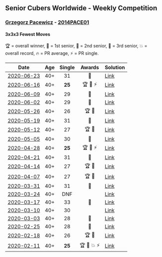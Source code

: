 ## Senior Cubers Worldwide - Weekly Competition
### [Grzegorz Pacewicz](../grzegorz_pacewicz.md) - [2014PACE01](https://www.worldcubeassociation.org/persons/2014PACE01?event=333fm)
#### 3x3x3 Fewest Moves

🏆 = overall winner, 🥇 = 1st senior, 🥈 = 2nd senior, 🥉 = 3rd senior, 💥 = overall record, 🔥 = PR average, ⚡ = PR single.

| Date | Age | Single | Awards | Solution |
| :--: | :--: | :--: | :--: | :-- |
| [<span style="white-space: nowrap">2020-06-23</span>](../../results/333fm/2020-06-23.md) | 40+ | 31 | 🥈 | [Link](https://www.facebook.com/events/284763775909443/permalink/285251059194048/) |
| [<span style="white-space: nowrap">2020-06-16</span>](../../results/333fm/2020-06-16.md) | 40+ | **25** | <span style="white-space: nowrap">🏆 🥇 ⚡</span> | [Link](https://www.facebook.com/events/753945178677521/permalink/756398248432214/) |
| [<span style="white-space: nowrap">2020-06-09</span>](../../results/333fm/2020-06-09.md) | 40+ | 29 | 🥇 | [Link](https://www.facebook.com/events/855783411578420/permalink/857203278103100/) |
| [<span style="white-space: nowrap">2020-06-02</span>](../../results/333fm/2020-06-02.md) | 40+ | 29 | 🥈 | [Link](https://www.facebook.com/events/3920457157996941/permalink/3929360207106636/) |
| [<span style="white-space: nowrap">2020-05-26</span>](../../results/333fm/2020-05-26.md) | 40+ | 26 | <span style="white-space: nowrap">🏆 🥇</span> | [Link](https://www.facebook.com/events/2622968941252005/permalink/2623152611233638/) |
| [<span style="white-space: nowrap">2020-05-19</span>](../../results/333fm/2020-05-19.md) | 40+ | 31 | 🥇 | [Link](https://www.facebook.com/events/568280284126471/permalink/570809837206849/) |
| [<span style="white-space: nowrap">2020-05-12</span>](../../results/333fm/2020-05-12.md) | 40+ | 27 | <span style="white-space: nowrap">🏆 🥇</span> | [Link](https://www.facebook.com/events/2563130363933815/permalink/2568078846772300/) |
| [<span style="white-space: nowrap">2020-05-05</span>](../../results/333fm/2020-05-05.md) | 40+ | 30 | 🥇 | [Link](https://www.facebook.com/events/271150663928664/permalink/274713473572383/) |
| [<span style="white-space: nowrap">2020-04-28</span>](../../results/333fm/2020-04-28.md) | 40+ | **25** | <span style="white-space: nowrap">🏆 🥇 ⚡</span> | [Link](https://www.facebook.com/events/339284923718995/permalink/341683326812488/) |
| [<span style="white-space: nowrap">2020-04-21</span>](../../results/333fm/2020-04-21.md) | 40+ | 31 | 🥈 | [Link](https://www.facebook.com/events/573932290186676/permalink/575999886646583/) |
| [<span style="white-space: nowrap">2020-04-14</span>](../../results/333fm/2020-04-14.md) | 40+ | 27 | <span style="white-space: nowrap">🏆 🥇</span> | [Link](https://www.facebook.com/events/1537311246473343/permalink/1537775026426965/) |
| [<span style="white-space: nowrap">2020-04-07</span>](../../results/333fm/2020-04-07.md) | 40+ | 27 | <span style="white-space: nowrap">🏆 🥇</span> | [Link](https://www.facebook.com/events/253518435802861/permalink/254351852386186/) |
| [<span style="white-space: nowrap">2020-03-31</span>](../../results/333fm/2020-03-31.md) | 40+ | 31 | 🥈 | [Link](https://www.facebook.com/events/511598773063510/permalink/514549682768419/) |
| [<span style="white-space: nowrap">2020-03-24</span>](../../results/333fm/2020-03-24.md) | 40+ | DNF |  | [Link](https://www.facebook.com/events/500266387310754/permalink/501735783830481/) |
| [<span style="white-space: nowrap">2020-03-17</span>](../../results/333fm/2020-03-17.md) | 40+ | 33 | 🥉 | [Link](https://www.facebook.com/events/210706923625115/permalink/210846356944505/) |
| [<span style="white-space: nowrap">2020-03-10</span>](../../results/333fm/2020-03-10.md) | 40+ | 30 |  | [Link](https://www.facebook.com/events/640532176759268/permalink/642597733219379/) |
| [<span style="white-space: nowrap">2020-03-03</span>](../../results/333fm/2020-03-03.md) | 40+ | 28 | 🥈 | [Link](https://www.facebook.com/events/235909040903027/permalink/239951957165402/) |
| [<span style="white-space: nowrap">2020-02-25</span>](../../results/333fm/2020-02-25.md) | 40+ | 28 | 🥇 | [Link](https://www.facebook.com/events/215751886207638/permalink/216177539498406/) |
| [<span style="white-space: nowrap">2020-02-18</span>](../../results/333fm/2020-02-18.md) | 40+ | 26 | <span style="white-space: nowrap">🏆 🥇</span> | [Link](https://www.facebook.com/groups/1604105099735401/permalink/2146673152145257/) |
| [<span style="white-space: nowrap">2020-02-11</span>](../../results/333fm/2020-02-11.md) | 40+ | **25** | <span style="white-space: nowrap">🏆 🥇 💥 ⚡</span> | [Link](https://www.facebook.com/groups/1604105099735401/permalink/2138923996253506/) |


<!-- Global site tag (gtag.js) - Google Analytics -->
<script async src="https://www.googletagmanager.com/gtag/js?id=UA-86348435-3"></script>
<script>window.dataLayer = window.dataLayer || []; function gtag() {dataLayer.push(arguments);} gtag('js', new Date()); gtag('config', 'UA-86348435-3');</script>
